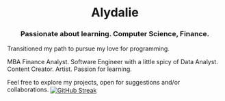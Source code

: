 <h1 align="center"> Alydalie</h1>
<h3 align="center">Passionate about learning. Computer Science, Finance.</h3>
<h8 align="left"> Transitioned my path to pursue my love for programming.

MBA Finance Analyst. Software Engineer with a little spicy of Data Analyst. Content Creator. Artist. Passion for learning.

Feel free to explore my projects, open for suggestions and/or collaborations.</h8>
<a href="" target="blank"><img align="center" src="https://streak-stats.demolab.com?user=Alydalie&theme=holi-theme&hide_border=true&mode=weekly&card_width=494&type=png&hide_current_streak=true" alt="GitHub Streak" /></a>
